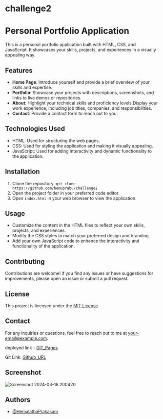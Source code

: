 # challenge2
# Personal Portfolio Application

This is a personal portfolio application built with HTML, CSS, and JavaScript. It showcases your skills, projects, and experiences in a visually appealing way.

## Features

- **Home Page**: Introduce yourself and provide a brief overview of your skills and expertise.
- **Portfolio**: Showcase your projects with descriptions, screenshots, and links to live demos or repositories.
- **About**: Highlight your technical skills and proficiency levels.Display your work experience, including job titles, companies, and responsibilities.
- **Contact**: Provide a contact form to reach out to you.

## Technologies Used

- HTML: Used for structuring the web pages.
- CSS: Used for styling the application and making it visually appealing.
- JavaScript: Used for adding interactivity and dynamic functionality to the application.

## Installation

1. Clone the repository: `git clone https://github.com/hemuprabu/challenge2`
2. Open the project folder in your preferred code editor.
3. Open `index.html` in your web browser to view the application.

## Usage

- Customize the content in the HTML files to reflect your own skills, projects, and experiences.
- Modify the CSS styles to match your preferred design and branding.
- Add your own JavaScript code to enhance the interactivity and functionality of the application.

## Contributing

Contributions are welcome! If you find any issues or have suggestions for improvements, please open an issue or submit a pull request.

## License

This project is licensed under the [MIT License](LICENSE).

## Contact

For any inquiries or questions, feel free to reach out to me at [your-email@example.com](mailto:hemalathaprakasam219@gmail.com).

deployed link - [GIT_Pages](https://hemuprabu.github.io/week1-challenge/)

Git Link: [Github_URL](https://github.com/hemuprabu/challenge2)


## Screenshot

![Screenshot 2024-03-18 200420](https://github.com/hemuprabu/challenge2/assets/108079829/8e451e45-9150-4e05-a70b-a83223735c7d)

## Authors

- [@HemalathaPrakasam](https://github.com/hemuprabu)